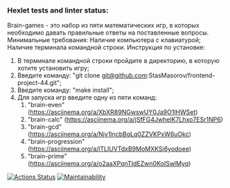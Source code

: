 ### Hexlet tests and linter status:
Brain-games - это набор из пяти математических игр, в которых необходимо давать правильные ответы на поставленные вопросы. 
Минимальные требования: Наличие компьютера с клавиатурой; Наличие терминала командной строки.
Инструкция по установке: 
1. В терминале командной строки пройдите в директорию, в которую хотите установить игру;
2. Введите команду: "git clone git@github.com:StasMasorov/frontend-project-44.git";
3. Введите команду: "make install";
4. Для запуска игр введите одну из пяти команд: 
    1) "brain-even" (https://asciinema.org/a/XbXR89NGwswUY0Ja9O1lHWSet)
    2) "brain-calc" (https://asciinema.org/a/jSfFG4JwhelK7Lhxo7ESr1NP6)
    3) "brain-gcd" (https://asciinema.org/a/Njy1lncbBqLq0ZZVKPxW6uOkc)
    4) "brain-progression" (https://asciinema.org/a/lTLIUVTdxB9MoMXKSi6yodoee)
    5) "brain-prime" (https://asciinema.org/a/o2aaXPqnTIdEZwn0KoISwlMyq)

[![Actions Status](https://github.com/StasMasorov/frontend-project-44/workflows/hexlet-check/badge.svg)](https://github.com/StasMasorov/frontend-project-44/actions)
[![Maintainability](https://api.codeclimate.com/v1/badges/9ccf0cca5220e67de82c/maintainability)](https://codeclimate.com/github/StasMasorov/frontend-project-44/maintainability)